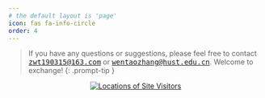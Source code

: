 ```yaml
---
# the default layout is 'page'
icon: fas fa-info-circle
order: 4
---
```


<!-- Add Markdown syntax content to file `_tabs/about.md`{: .filepath } and it will show up on this page.
{: .prompt-tip } -->

> If you have any questions or suggestions, please feel free to contact <kbd>zwt190315@163.com</kbd> or <kbd>wentaozhang@hust.edu.cn</kbd>. Welcome to exchange!
{: .prompt-tip }


<div style="text-align: center">
    <a href="https://m.maploco.com/details/71f666nh"><img style="border:0px;" src="https://www.maploco.com/vm24/10366253.png" alt="Locations of Site Visitors" title="Locations of Site Visitors"/></a>  
</div>

<!-- # swift_nav

## Introduction
Huazhong University of Science and Technology - School of Artificial Intelligence and Automation - Coralab Lab, ROS package for *Agile and Safe Trajectory Planning for Quadruped Navigation with Motion Anisotropy Awareness*


## Framework
![System Overview](/images/agilenav/systemoverview.bmp)
**Key Function**:The entire real-time navigation implementation, including: coarse path search, segmented trajectory optimization, trajectory tracking.  
`fast_navigation`:Navigation Manage  
`lazykinoprm`:Kinodynamic Trajectory Generation  
`nontrajopt`:Nonlinear Trajectory Optimization  
**Auxiliary Functions**:visualization of rviz, acquisition of navigation target points and other auxiliary functions, the following packages use open source code and partially modification.  
`grid_path_search`:https://github.com/chunyang-zhang/grid_path_searcher/  
`rviz_plugins`:  
`waypoint_generator`:https://github.com/epan-utbm/waypoint_generator  -->